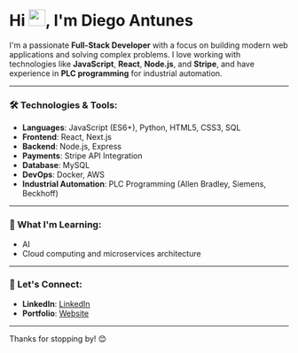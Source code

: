 <h1 align="left">Hi <img src="https://raw.githubusercontent.com/kaueMarques/kaueMarques/master/hi.gif" height="30px">, I'm Diego Antunes</h1>

I'm a passionate **Full-Stack Developer** with a focus on building modern web applications and solving complex problems. I love working with technologies like **JavaScript**, **React**, **Node.js**, and **Stripe**, and have experience in **PLC programming** for industrial automation.
  
---

### 🛠️ Technologies & Tools:
- **Languages**: JavaScript (ES6+), Python, HTML5, CSS3, SQL
- **Frontend**: React, Next.js
- **Backend**: Node.js, Express
- **Payments**: Stripe API Integration
- **Database**: MySQL
- **DevOps**: Docker, AWS
- **Industrial Automation**: PLC Programming (Allen Bradley, Siemens, Beckhoff)

---

### 🌱 What I'm Learning:
- AI
- Cloud computing and microservices architecture

---

### 💬 Let's Connect:
- **LinkedIn**: [LinkedIn](https://www.linkedin.com/in/dcantunes/)
- **Portfolio**: [Website](https://diegoantunes.netlify.app/)

---

Thanks for stopping by! 😊

<!--

<img width="490em" src="https://github-readme-twitter-gazf.vercel.app/api?id=maykbrito&layout=wide&show_reply=off&show_retweet=off" />
### 🚀 My Projects:
- **[Book a Birthday](https://github.com/yourusername/book-a-birthday)** - A web app for booking birthday parties, built with React, Node.js, and integrated with Stripe.
- **[Other Project Name](https://github.com/yourusername/other-project)** - A brief description of another notable project.

- 🔭 I’m currently working on ...
- 🌱 I’m currently learning ...
- 👯 I’m looking to collaborate on ...
- 🤔 I’m looking for help with ...
- 💬 Ask me about ...
- 📫 How to reach me: ...
- 😄 Pronouns: ...
- ⚡ Fun fact: ...
-->
